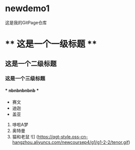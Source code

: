 # newdemo1
这是我的GitPage仓库
# ** 这是一个一级标题 **
## 这是一个二级标题
### 这是一个三级标题
#### * nbnbnbnbnb *
* 赛文
* 迪迦
* 盖亚
1. 哆啦A梦
1. 奥特曼
1. 猫和老鼠 ![] (https://qgt-style.oss-cn-hangzhou.aliyuncs.com/newcoursep4/g1/g1-2-2/tenor.gif)
